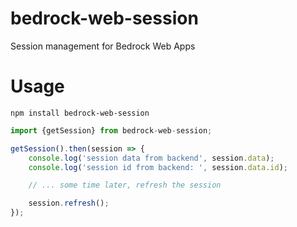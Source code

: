 # bedrock-web-session
Session management for Bedrock Web Apps

# Usage

```
npm install bedrock-web-session
```

```js
import {getSession} from bedrock-web-session;

getSession().then(session => {
	console.log('session data from backend', session.data);
	console.log('session id from backend: ', session.data.id);

	// ... some time later, refresh the session

	session.refresh();
});


```
